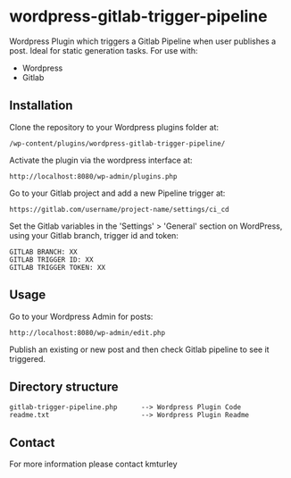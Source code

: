 # wordpress-gitlab-trigger-pipeline

Wordpress Plugin which triggers a Gitlab Pipeline when user publishes a post. Ideal for static generation tasks. For use with:
* Wordpress
* Gitlab


## Installation

Clone the repository to your Wordpress plugins folder at:

    /wp-content/plugins/wordpress-gitlab-trigger-pipeline/

Activate the plugin via the wordpress interface at:

    http://localhost:8080/wp-admin/plugins.php

Go to your Gitlab project and add a new Pipeline trigger at:

    https://gitlab.com/username/project-name/settings/ci_cd

Set the Gitlab variables in the 'Settings' > 'General' section on WordPress, using your Gitlab branch, trigger id and token:

    GITLAB BRANCH: XX
    GITLAB TRIGGER ID: XX
    GITLAB TRIGGER TOKEN: XX


## Usage

Go to your Wordpress Admin for posts:

    http://localhost:8080/wp-admin/edit.php

Publish an existing or new post and then check Gitlab pipeline to see it triggered.


## Directory structure

    gitlab-trigger-pipeline.php      --> Wordpress Plugin Code
    readme.txt                       --> Wordpress Plugin Readme


## Contact

For more information please contact kmturley
